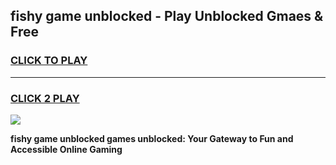 
## fishy game unblocked - Play Unblocked Gmaes & Free
<h3>
<a href="https://premium.freeplayer.one?title=fishy_game_unblocked&ref=19F">CLICK TO PLAY</a></h3>
<hr>

<h3>
<a href="https://premium.freeplayer.one?title=fishy_game_unblocked&ref=19F">CLICK 2 PLAY</a>
  
</h3>

<a href="https://premium.freeplayer.one?title=fishy_game_unblocked&ref=19F/"><img src="https://clearcache.store/games.png"></a>


**fishy game unblocked games unblocked: Your Gateway to Fun and Accessible Online Gaming**

